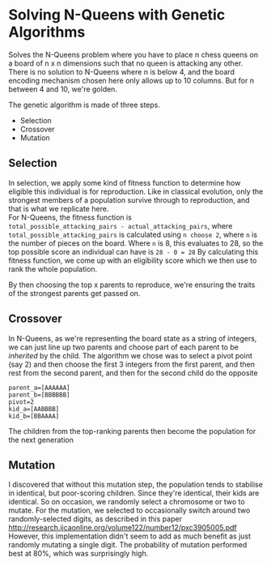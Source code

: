 # Solving N-Queens with Genetic Algorithms

Solves the N-Queens problem where you have to place n chess queens on a board of n x n dimensions such that no queen is attacking any other.
There is no solution to N-Queens where n is below 4, and the board encoding mechanism chosen here only allows up to 10 columns.
But for n between 4 and 10, we're golden. 

The genetic algorithm is made of three steps.

* Selection 
* Crossover
* Mutation

## Selection
In selection, we apply some kind of fitness function to determine how eligible this individual is for reproduction. Like in classical evolution, only the strongest members of a population survive through to reproduction, and that is what we replicate here.  
  For N-Queens, the fitness function is  
  ```total_possible_attacking_pairs - actual_attacking_pairs```, where ```total_possible_attacking_pairs``` is calculated using ```n choose 2```, where ```n``` is the number of pieces on the board. Where ```n``` is 8, this evaluates to 28, so the top possible score an individual can have is ```28 - 0 = 28```
By calculating this fitness function, we come up with an eligibility score which we then use to rank the whole population.
 
 By then choosing the top x parents to reproduce, we're ensuring the traits of the strongest parents get passed on.
 
 ## Crossover
 In N-Queens, as we're representing the board state as a string of integers, we can just line up two parents and choose part of each parent to be _inherited_ by the child.
 The algorithm we chose was to select a pivot point (say 2) and then choose the first 3 integers from the first parent, and then rest from the second parent, and then for the second child do the opposite
 ```
 parent_a=[AAAAAA]
 parent_b=[BBBBBB]
 pivot=2
 kid_a=[AABBBB]
 kid_b=[BBAAAA]
 
 ```
 
 The children from the top-ranking parents then become the population for the next generation
 
 ## Mutation
 I discovered that without this mutation step, the population tends to stabilise in identical, but poor-scoring children. Since they're identical, their kids are identical.
 So on occasion, we randomly select a chromosome or two to mutate.
 For the mutation, we selected to occasionally switch around two randomly-selected digits, as described in this paper
 http://research.ijcaonline.org/volume122/number12/pxc3905005.pdf
 However, this implementation didn't seem to add as much benefit as just randomly mutating a single digit.
 The probability of mutation performed best at 80%, which was surprisingly high.
